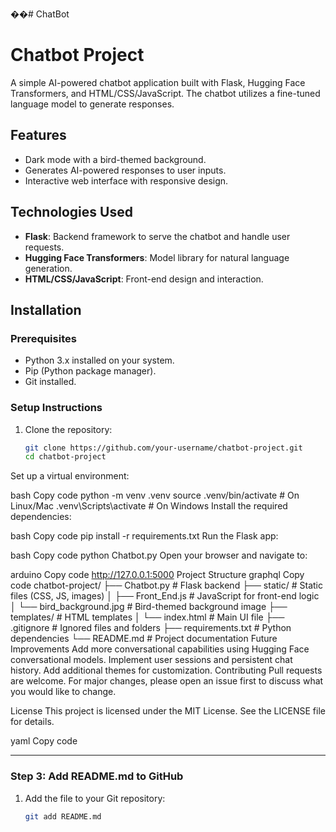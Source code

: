 ��#   C h a t B o t 

# Chatbot Project

A simple AI-powered chatbot application built with Flask, Hugging Face Transformers, and HTML/CSS/JavaScript. The chatbot utilizes a fine-tuned language model to generate responses.

## Features
- Dark mode with a bird-themed background.
- Generates AI-powered responses to user inputs.
- Interactive web interface with responsive design.

## Technologies Used
- **Flask**: Backend framework to serve the chatbot and handle user requests.
- **Hugging Face Transformers**: Model library for natural language generation.
- **HTML/CSS/JavaScript**: Front-end design and interaction.

## Installation

### Prerequisites
- Python 3.x installed on your system.
- Pip (Python package manager).
- Git installed.

### Setup Instructions
1. Clone the repository:
   ```bash
   git clone https://github.com/your-username/chatbot-project.git
   cd chatbot-project
Set up a virtual environment:

bash
Copy code
python -m venv .venv
source .venv/bin/activate   # On Linux/Mac
.venv\Scripts\activate      # On Windows
Install the required dependencies:

bash
Copy code
pip install -r requirements.txt
Run the Flask app:

bash
Copy code
python Chatbot.py
Open your browser and navigate to:

arduino
Copy code
http://127.0.0.1:5000
Project Structure
graphql
Copy code
chatbot-project/
├── Chatbot.py         # Flask backend
├── static/            # Static files (CSS, JS, images)
│   ├── Front_End.js   # JavaScript for front-end logic
│   └── bird_background.jpg  # Bird-themed background image
├── templates/         # HTML templates
│   └── index.html     # Main UI file
├── .gitignore         # Ignored files and folders
├── requirements.txt   # Python dependencies
└── README.md          # Project documentation
Future Improvements
Add more conversational capabilities using Hugging Face conversational models.
Implement user sessions and persistent chat history.
Add additional themes for customization.
Contributing
Pull requests are welcome. For major changes, please open an issue first to discuss what you would like to change.

License
This project is licensed under the MIT License. See the LICENSE file for details.

yaml
Copy code

---

### **Step 3: Add README.md to GitHub**
1. Add the file to your Git repository:
   ```bash
   git add README.md
 
 
